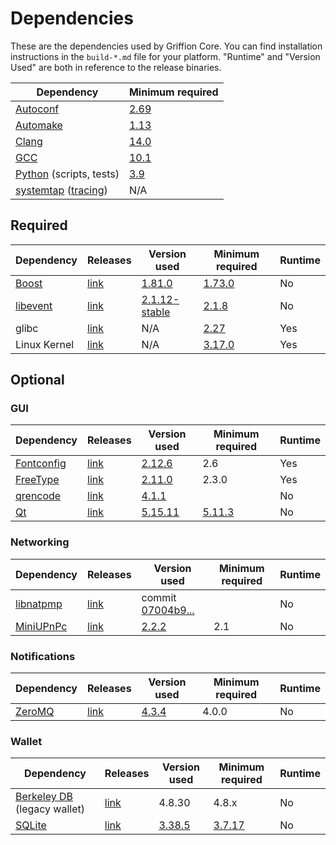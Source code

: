 # Dependencies

These are the dependencies used by Griffion Core.
You can find installation instructions in the `build-*.md` file for your platform.
"Runtime" and "Version Used" are both in reference to the release binaries.

| Dependency | Minimum required |
| --- | --- |
| [Autoconf](https://www.gnu.org/software/autoconf/) | [2.69](https://github.com/GriffionProject/Griffion/pull/17769) |
| [Automake](https://www.gnu.org/software/automake/) | [1.13](https://github.com/GriffionProject/Griffion/pull/18290) |
| [Clang](https://clang.llvm.org) | [14.0](https://github.com/GriffionProject/Griffion/pull/29208) |
| [GCC](https://gcc.gnu.org) | [10.1](https://github.com/GriffionProject/Griffion/pull/28348) |
| [Python](https://www.python.org) (scripts, tests) | [3.9](https://github.com/GriffionProject/Griffion/pull/28211) |
| [systemtap](https://sourceware.org/systemtap/) ([tracing](tracing.md))| N/A |

## Required

| Dependency | Releases | Version used | Minimum required | Runtime |
| --- | --- | --- | --- | --- |
| [Boost](../depends/packages/boost.mk) | [link](https://www.boost.org/users/download/) | [1.81.0](https://github.com/GriffionProject/Griffion/pull/26557) | [1.73.0](https://github.com/GriffionProject/Griffion/pull/29066) | No |
| [libevent](../depends/packages/libevent.mk) | [link](https://github.com/libevent/libevent/releases) | [2.1.12-stable](https://github.com/GriffionProject/Griffion/pull/21991) | [2.1.8](https://github.com/GriffionProject/Griffion/pull/24681) | No |
| glibc | [link](https://www.gnu.org/software/libc/) | N/A | [2.27](https://github.com/GriffionProject/Griffion/pull/27029) | Yes |
| Linux Kernel | [link](https://www.kernel.org/) | N/A | [3.17.0](https://github.com/GriffionProject/Griffion/pull/27699) | Yes |

## Optional

### GUI
| Dependency | Releases | Version used | Minimum required | Runtime |
| --- | --- | --- | --- | --- |
| [Fontconfig](../depends/packages/fontconfig.mk) | [link](https://www.freedesktop.org/wiki/Software/fontconfig/) | [2.12.6](https://github.com/GriffionProject/Griffion/pull/23495) | 2.6 | Yes |
| [FreeType](../depends/packages/freetype.mk) | [link](https://freetype.org) | [2.11.0](https://github.com/GriffionProject/Griffion/commit/01544dd78ccc0b0474571da854e27adef97137fb) | 2.3.0 | Yes |
| [qrencode](../depends/packages/qrencode.mk) | [link](https://fukuchi.org/works/qrencode/) | [4.1.1](https://github.com/GriffionProject/Griffion/pull/27312) | | No |
| [Qt](../depends/packages/qt.mk) | [link](https://download.qt.io/official_releases/qt/) | [5.15.11](https://github.com/GriffionProject/Griffion/pull/28769) | [5.11.3](https://github.com/GriffionProject/Griffion/pull/24132) | No |

### Networking
| Dependency | Releases | Version used | Minimum required | Runtime |
| --- | --- | --- | --- | --- |
| [libnatpmp](../depends/packages/libnatpmp.mk) | [link](https://github.com/miniupnp/libnatpmp/) | commit [07004b9...](https://github.com/GriffionProject/Griffion/pull/25917) | | No |
| [MiniUPnPc](../depends/packages/miniupnpc.mk) | [link](https://miniupnp.tuxfamily.org/) | [2.2.2](https://github.com/GriffionProject/Griffion/pull/20421) | 2.1 | No |

### Notifications
| Dependency | Releases | Version used | Minimum required | Runtime |
| --- | --- | --- | --- | --- |
| [ZeroMQ](../depends/packages/zeromq.mk) | [link](https://github.com/zeromq/libzmq/releases) | [4.3.4](https://github.com/GriffionProject/Griffion/pull/23956) | 4.0.0 | No |

### Wallet
| Dependency | Releases | Version used | Minimum required | Runtime |
| --- | --- | --- | --- | --- |
| [Berkeley DB](../depends/packages/bdb.mk) (legacy wallet) | [link](https://www.oracle.com/technetwork/database/database-technologies/berkeleydb/downloads/index.html) | 4.8.30 | 4.8.x | No |
| [SQLite](../depends/packages/sqlite.mk) | [link](https://sqlite.org) | [3.38.5](https://github.com/GriffionProject/Griffion/pull/25378) | [3.7.17](https://github.com/GriffionProject/Griffion/pull/19077) | No |
